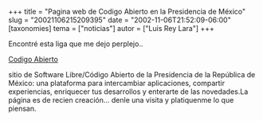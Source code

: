 +++
title = "Pagina web de Codigo Abierto en la Presidencia de México"
slug = "20021106215209395"
date = "2002-11-06T21:52:09-06:00"
[taxonomies]
tema = ["noticias"]
autor = ["Luis Rey Lara"]
+++

Encontré esta liga que me dejo perplejo..

[Codigo Abierto](http://www.codigoabierto.gob.mx/)

sitio de Software Libre/Código Abierto de la Presidencia de la República
de México: una plataforma para intercambiar aplicaciones, compartir
experiencias, enriquecer tus desarrollos y enterarte de las novedades.La
página es de recien creación... denle una visita y platiquenme lo que
piensan.

